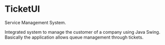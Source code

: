 # TicketUI
 Service Management System.
 
Integrated system to manage the customer of a company using Java Swing. 
Basically the application allows queue management through tickets.

